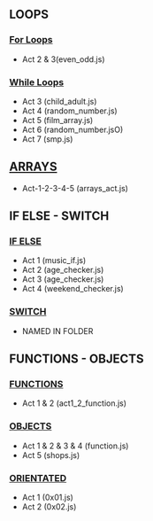 ## LOOPS 

### [For Loops](https://github.com/0xJEDI/CN/tree/main/loops/FOR_LOOPS)
- Act 2 & 3(even_odd.js)

### [While Loops](https://github.com/0xJEDI/CN/tree/main/loops/WHILE_LOOPS) 
- Act 3 (child_adult.js)
- Act 4 (random_number.js)
- Act 5 (film_array.js)
- Act 6 (random_number.jsO)
- Act 7 (smp.js)

## [ARRAYS](https://github.com/0xJEDI/CN/tree/main/arrays)
- Act-1-2-3-4-5 (arrays_act.js)

## IF ELSE - SWITCH

### [IF ELSE](https://github.com/0xJEDI/CN/tree/main/If%20Else%20Switch/IF_STATEMENT)
- Act 1 (music_if.js)
- Act 2 (age_checker.js)
- Act 3 (age_checker.js)
- Act 4 (weekend_checker.js)

### [SWITCH](https://github.com/0xJEDI/CN/tree/main/If%20Else%20Switch/SWITCH_STATEMENTS)
* NAMED IN FOLDER

## FUNCTIONS - OBJECTS

### [FUNCTIONS](https://github.com/0xJEDI/CN/tree/main/functions/FUNCTIONS)
- Act 1 & 2 (act1_2_function.js) 

### [OBJECTS](https://github.com/0xJEDI/CN/tree/main/functions/OBJECTS)
- Act 1 & 2 & 3 & 4 (function.js) 
- Act 5 (shops.js)

### [ORIENTATED](https://github.com/0xJEDI/CN/tree/main/functions/ORIENTATED)

- Act 1 (0x01.js)
- Act 2 (0x02.js)
